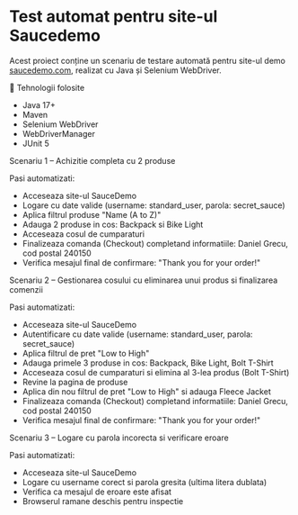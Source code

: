 # Test automat pentru site-ul Saucedemo

Acest proiect conține un scenariu de testare automată pentru site-ul demo [saucedemo.com](https://www.saucedemo.com), realizat cu Java și Selenium WebDriver.

🔧 Tehnologii folosite 

- Java 17+
- Maven
- Selenium WebDriver
- WebDriverManager
- JUnit 5

Scenariu 1 –  Achizitie completa cu 2 produse

Pasi automatizati:
- Acceseaza site-ul SauceDemo
- Logare cu date valide (username: standard_user, parola: secret_sauce)
- Aplica filtrul produse "Name (A to Z)"
- Adauga 2 produse in cos: Backpack si Bike Light
- Acceseaza cosul de cumparaturi
- Finalizeaza comanda (Checkout) completand informatiile: Daniel Grecu, cod postal 240150
- Verifica mesajul final de confirmare: "Thank you for your order!"


Scenariu 2 – Gestionarea cosului cu eliminarea unui produs si finalizarea comenzii

Pasi automatizati:
- Acceseaza site-ul SauceDemo
- Autentificare cu date valide (username: standard_user, parola: secret_sauce)
- Aplica filtrul de pret "Low to High"
- Adauga primele 3 produse in cos: Backpack, Bike Light, Bolt T-Shirt
- Acceseaza cosul de cumparaturi si elimina al 3-lea produs (Bolt T-Shirt)
- Revine la pagina de produse
- Aplica din nou filtrul de pret "Low to High" si adauga Fleece Jacket
- Finalizeaza comanda (Checkout) completand informatiile: Daniel Grecu, cod postal 240150
- Verifica mesajul final de confirmare: "Thank you for your order!"


 Scenariu 3 – Logare cu parola incorecta si verificare eroare

 Pasi automatizati:
- Acceseaza site-ul SauceDemo
- Logare cu username corect si parola gresita (ultima litera dublata)
- Verifica ca mesajul de eroare este afisat
- Browserul ramane deschis pentru inspectie
